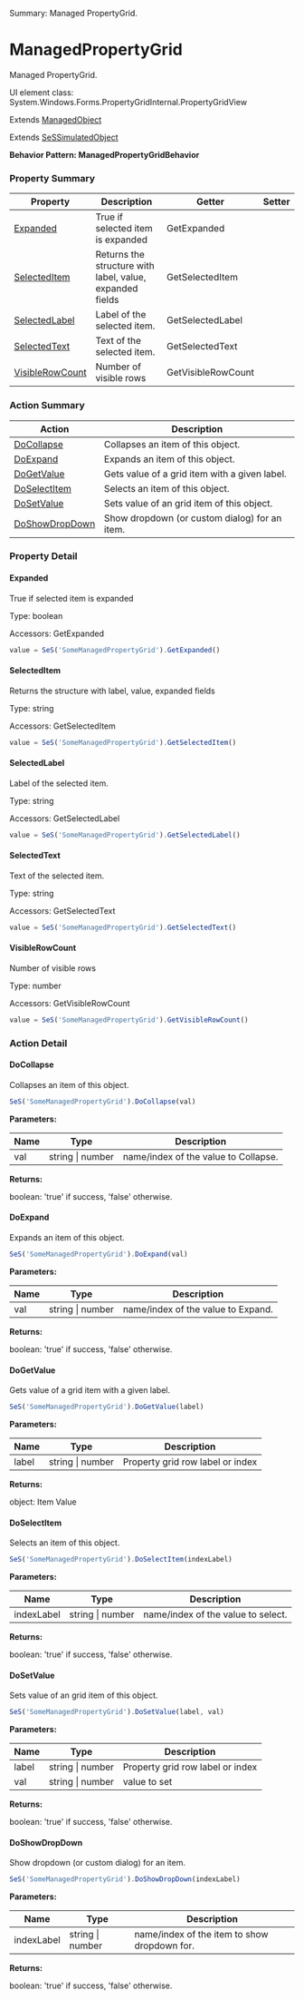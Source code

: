 Summary: Managed PropertyGrid.

# ManagedPropertyGrid

Managed PropertyGrid.
 
UI element class: System.Windows.Forms.PropertyGridInternal.PropertyGridView

Extends [ManagedObject](ManagedObject.md)

Extends [SeSSimulatedObject](SeSSimulatedObject.md)





**Behavior Pattern: ManagedPropertyGridBehavior**


<!-- ============================== property summary ========================== -->



### Property Summary
| **Property** | **Description** | **Getter** | **Setter** |
| ------------ | --------------- | ---------- | ---------- |
| [Expanded](#expanded) | True if selected item is expanded | GetExpanded |  |
| [SelectedItem](#selecteditem) | Returns the structure with label, value, expanded fields | GetSelectedItem |  |
| [SelectedLabel](#selectedlabel) | Label of the selected item. | GetSelectedLabel |  |
| [SelectedText](#selectedtext) | Text of the selected item. | GetSelectedText |  |
| [VisibleRowCount](#visiblerowcount) | Number of visible rows | GetVisibleRowCount |  |



<!-- ============================== action summary ========================== -->



### Action Summary
|  **Action** | **Description** | 
| ----------- | --------------- |
|  [DoCollapse](#docollapse) | Collapses an item of this object. |
|  [DoExpand](#doexpand) | Expands an item of this object. |
|  [DoGetValue](#dogetvalue) | Gets value of a grid item with a given label. |
|  [DoSelectItem](#doselectitem) | Selects an item of this object. |
|  [DoSetValue](#dosetvalue) | Sets value of an grid item of this object. |
|  [DoShowDropDown](#doshowdropdown) | Show dropdown (or custom dialog) for an item. |



<!-- ============================== property detail ========================== -->

### Property Detail

<a name="Expanded"></a>
#### Expanded

True if selected item is expanded



Type: boolean


Accessors: GetExpanded

```javascript
value = SeS('SomeManagedPropertyGrid').GetExpanded()
```


<a name="SelectedItem"></a>
#### SelectedItem

Returns the structure with label, value, expanded fields



Type: string


Accessors: GetSelectedItem

```javascript
value = SeS('SomeManagedPropertyGrid').GetSelectedItem()
```


<a name="SelectedLabel"></a>
#### SelectedLabel

Label of the selected item.



Type: string


Accessors: GetSelectedLabel

```javascript
value = SeS('SomeManagedPropertyGrid').GetSelectedLabel()
```


<a name="SelectedText"></a>
#### SelectedText

Text of the selected item.



Type: string


Accessors: GetSelectedText

```javascript
value = SeS('SomeManagedPropertyGrid').GetSelectedText()
```


<a name="VisibleRowCount"></a>
#### VisibleRowCount

Number of visible rows



Type: number


Accessors: GetVisibleRowCount

```javascript
value = SeS('SomeManagedPropertyGrid').GetVisibleRowCount()
```




<!-- ============================== action detail ========================== -->

### Action Detail

<a name="DoCollapse"></a>    
#### DoCollapse

Collapses an item of this object.

```javascript
SeS('SomeManagedPropertyGrid').DoCollapse(val)
```


**Parameters:**

|  **Name** | **Type** | **Description** |
| ---------- | -------- | --------------- |
| val | string \| number |  name/index of the value to Collapse. |




**Returns:**

boolean: 'true' if success, 'false' otherwise.



<a name="see.also.managedpropertygrid.docollapse"></a>

<a name="DoExpand"></a>    
#### DoExpand

Expands an item of this object.

```javascript
SeS('SomeManagedPropertyGrid').DoExpand(val)
```


**Parameters:**

|  **Name** | **Type** | **Description** |
| ---------- | -------- | --------------- |
| val | string \| number |  name/index of the value to Expand. |




**Returns:**

boolean: 'true' if success, 'false' otherwise.



<a name="see.also.managedpropertygrid.doexpand"></a>

<a name="DoGetValue"></a>    
#### DoGetValue

Gets value of a grid item with a given label.

```javascript
SeS('SomeManagedPropertyGrid').DoGetValue(label)
```


**Parameters:**

|  **Name** | **Type** | **Description** |
| ---------- | -------- | --------------- |
| label | string \| number |  Property grid row label or index |




**Returns:**

object: Item Value



<a name="see.also.managedpropertygrid.dogetvalue"></a>

<a name="DoSelectItem"></a>    
#### DoSelectItem

Selects an item of this object.

```javascript
SeS('SomeManagedPropertyGrid').DoSelectItem(indexLabel)
```


**Parameters:**

|  **Name** | **Type** | **Description** |
| ---------- | -------- | --------------- |
| indexLabel | string \| number |  name/index of the value to select. |




**Returns:**

boolean: 'true' if success, 'false' otherwise.



<a name="see.also.managedpropertygrid.doselectitem"></a>

<a name="DoSetValue"></a>    
#### DoSetValue

Sets value of an grid item of this object.

```javascript
SeS('SomeManagedPropertyGrid').DoSetValue(label, val)
```


**Parameters:**

|  **Name** | **Type** | **Description** |
| ---------- | -------- | --------------- |
| label | string \| number |  Property grid row label or index |
| val | string \| number |  value to set |




**Returns:**

boolean: 'true' if success, 'false' otherwise.



<a name="see.also.managedpropertygrid.dosetvalue"></a>

<a name="DoShowDropDown"></a>    
#### DoShowDropDown

Show dropdown (or custom dialog) for an item.

```javascript
SeS('SomeManagedPropertyGrid').DoShowDropDown(indexLabel)
```


**Parameters:**

|  **Name** | **Type** | **Description** |
| ---------- | -------- | --------------- |
| indexLabel | string \| number |  name/index of the item to show dropdown for. |




**Returns:**

boolean: 'true' if success, 'false' otherwise.



<a name="see.also.managedpropertygrid.doshowdropdown"></a>

  

